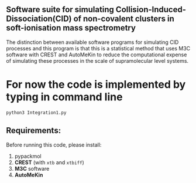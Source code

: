 ## Software suite for simulating Collision-Induced-Dissociation(CID) of non-covalent clusters in soft-ionisation mass spectrometry
The distinction between available software programs for simulating CID processes and this program is that this is a statistical method that uses M3C software with CREST and AutoMeKin to reduce the computational expense of simulating these processes in the scale of supramolecular level systems. 

# For now the code is implemented by typing in command line
`python3 Integration1.py`

## Requirements:
Before running this code, please install:
1. pypackmol
2. **CREST** (with `xtb` and `xtbiff`)
3. **M3C** software
4. **AutoMeKin**
